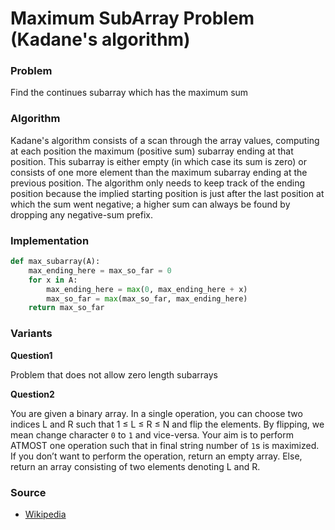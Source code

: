 # Maximum SubArray Problem \(Kadane's algorithm\)

### Problem

Find the continues subarray which has the maximum sum

### Algorithm

Kadane's algorithm consists of a scan through the array values, computing at each position the maximum \(positive sum\) subarray ending at that position. This subarray is either empty \(in which case its sum is zero\) or consists of one more element than the maximum subarray ending at the previous position. The algorithm only needs to keep track of the ending position because the implied starting position is just after the last position at which the sum went negative; a higher sum can always be found by dropping any negative-sum prefix.

### Implementation

```py
def max_subarray(A):
    max_ending_here = max_so_far = 0
    for x in A:
        max_ending_here = max(0, max_ending_here + x)
        max_so_far = max(max_so_far, max_ending_here)
    return max_so_far
```

### Variants

**Question1**

Problem that does not allow zero length subarrays

**Question2**

You are given a binary array. In a single operation, you can choose two indices L and R such that 1 ≤ L ≤ R ≤ N and flip the elements. By flipping, we mean change character `0` to `1` and vice-versa. Your aim is to perform ATMOST one operation such that in final string number of `1`s is maximized. If you don’t want to perform the operation, return an empty array. Else, return an array consisting of two elements denoting L and R.

### Source

* [Wikipedia](https://en.wikipedia.org/wiki/Maximum_subarray_problem)

